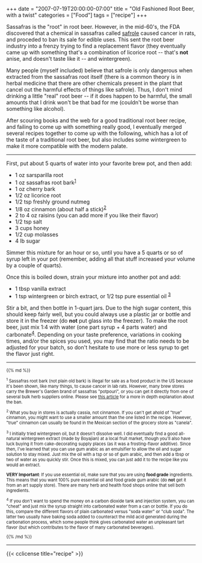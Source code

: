 +++
date = "2007-07-19T20:00:00-07:00"
title = "Old Fashioned Root Beer, with a twist"
categories = ["Food"]
tags = ["recipe"]
+++

Sassafras is the "root" in root beer. However, in the mid-60's, the FDA
discovered that a chemical in sassafras called
[safrole](http://en.wikipedia.org/wiki/Safrole) caused cancer in rats, and
proceded to ban its sale for edible uses. This sent the root beer industry into
a frenzy trying to find a replacement flavor (they eventually came up with
something that's a combination of licorice root -- that's __not__ anise, and
doesn't taste like it -- and wintergreen).

<!-- more -->

Many people (myself included) believe that safrole is only dangerous when
extracted from the sassafras root itself (there is a common theory is in herbal
medicine that there are other chemicals present in the plant that cancel out the
harmful effects of things like safrole).  Thus, I don't mind drinking a little
"real" root beer -- if it does happen to be harmful, the small amounts that I
drink won't be that bad for me (couldn't be worse than something like alcohol).

After scouring books and the web for a good traditional root beer recipe, and
failing to come up with something really good, I eventually merged several
recipes together to come up with the following, which has a lot of the taste of
a traditional root beer, but also includes some wintergreen to make it more
compatible with the modern palate.

---

First, put about 5 quarts of water into your favorite brew pot, and then add:

* 1 oz sarsparilla root
* 1 oz sassafras root bark<sup>[1](#sassafras)</sup>
* 1 oz cherry bark
* 1/2 oz licorice root
* 1/2 tsp freshly ground nutmeg
* 1/8 oz cinnamon (about half a stick)<sup>[2](#cinnamon)</sup>
* 2 to 4 oz raisins (you can add more if you like their flavor)
* 1/2 tsp salt
* 3 cups honey
* 1/2 cup molasses
* 4 lb sugar

Simmer this mixture for an hour or so, until you have a 5 quarts or so of syrup
left in your pot (remember, adding all that stuff increased your volume by a
couple of quarts).

Once this is boiled down, strain your mixture into another pot and add:

* 1 tbsp vanilla extract
* 1 tsp wintergreen or birch extract, or 1/2 tsp pure essential oil
  <sup>[3](#wintergreen)</sup>

Stir a bit, and then bottle in 1-quart jars.  Due to the high sugar content,
this should keep fairly well, but you could always use a plastic jar or bottle
and store it in the freezer (do __not__ put glass into the freezer).  To make
the root beer, just mix 1:4 with water (one part syrup + 4 parts water) and
carbonate<sup>[4](#carbonate)</sup>.  Depending on your taste preference,
variations in cooking times, and/or the spices you used, you may find that the
ratio needs to be adjusted for your batch, so don't hesitate to use more or less
syrup to get the flavor just right.

---

<div style="font-size: 80%">
{{% md %}}

<sup><a name="sassafras">1</a></sup>
Sassafras root bark (not plain old bark) is illegal for sale as a food product
in the US because it's been shown, like many things, to cause cancer in lab
rats. However, many brew stores carry the Brewer's Garden brand of sassafras
"potpouri", or you can get it directly from one of several bulk herb suppliers
online.  Please see [this article](http://www.chow.com/stories/10129) for a more
in depth explanation about the ban.

<sup><a name="cinnamon">2</a></sup>
What you buy in stores is actually cassia, not cinnamon.  If you can't get ahold
of "true" cinnamon, you might want to use a smaller amount than the one listed
in the recipe.  However, "true" cinnamon can usually be found in the Mexican
section of the grocery store as "canela".

<sup><a name="wintergreen">3</a></sup>
I initially tried wintergreen oil, but it doesn't dissolve well. I did
eventually find a good all-natural wintergreen extract (made by Boyajian) at a
local fruit market, though you'll also have luck buying it from cake-decorating
supply places (as it was a frosting-flavor additive).  Since then, I've learned
that you can use gum arabic as an emulsifier to allow the oil and sugar solution
to stay mixed.  Just mix the oil with a tsp or so of gum arabic, and then add a
tbsp or two of water as you quickly stir.  Once this is mixed, you can just add
it to the recipe like you would an extract.

__VERY Important__:  If you use essential oil, make sure that you are using
__food grade__ ingredients.  This means that you want 100% pure essential oil
and food grade gum arabic (do __not__ get it from an art supply store). There
are many herb and health food shops online that sell both ingredients.

<sup><a name="carbonate">4</a></sup>
If you don't want to spend the money on a carbon dioxide tank and injection
system, you can "cheat" and just mix the syrup straight into carbonated water
from a can or bottle.  If you do this, compare the different flavors of plain
carbonated versus "soda water" or "club soda".  The latter two usually have
baking soda added to counteract the mild acid generated during the carbonation
process, which some people think gives carbonated water an unpleasant tart
flavor (but which contributes to the flavor of many carbonated beverages).

{{% /md %}}
</div>

---

{{< cclicense title="recipe" >}}
